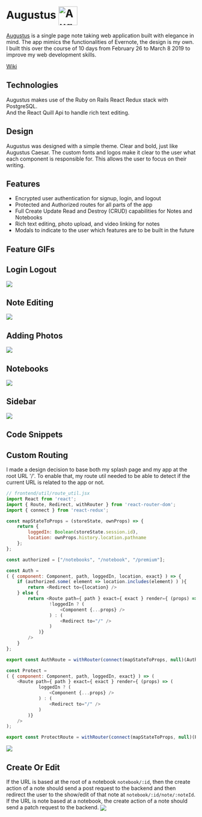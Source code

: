 Augustus <img src="https://github.com/zkevinbai/Augustus/blob/master/app/assets/images/Favicon.png" alt="Augustus Logo" align="center" height="50px" />
======


[Augustus](http://www.augustus.ink/#/) is a single page note taking web application built with elegance in mind.
The app mimics the functionalities of Evernote, the design is my own.  
I built this over the course of 10 days from February 26 to March 8 2019 to improve my web development skills.

[Wiki](https://github.com/zkevinbai/Augustus/wiki)

Technologies
---
Augustus makes use of the Ruby on Rails React Redux stack with PostgreSQL.  
And the React Quill Api to handle rich text editing.  

Design
---
Augustus was designed with a simple theme.  Clear and bold, just like Augustus Caesar.
The custom fonts and logos make it clear to the user what each component is responsible for.
This allows the user to focus on their writing. 

Features
---
* Encrypted user authentication for signup, login, and logout
* Protected and Authorized routes for all parts of the app
* Full Create Update Read and Destroy (CRUD) capabilities for Notes and Notebooks 
* Rich text editing, photo upload, and video linking for notes
* Modals to indicate to the user which features are to be built in the future

Feature GIFs
---
## Login Logout
<img src="https://github.com/zkevinbai/Augustus/blob/master/public/gifs/DemoLogin.gif" align="center"/>

## Note Editing
<img src="https://github.com/zkevinbai/Augustus/blob/master/public/gifs/NoteEditing.gif" align="center"/>

## Adding Photos
<img src="https://github.com/zkevinbai/Augustus/blob/master/public/gifs/AddPhotos.gif" align="center"/>

## Notebooks
<img src="https://github.com/zkevinbai/Augustus/blob/master/public/gifs/Notebooks.gif" align="center"/>

## Sidebar
<img src="https://github.com/zkevinbai/Augustus/blob/master/public/gifs/SideBar.gif" align="center"/>

Code Snippets
---
## Custom Routing
I made a design decision to base both my splash page and my app at the root URL '/'.  To enable that, my route util needed to be able to detect if the current URL is related to the app or not. 

```js
// frontend/util/route_util.jsx
import React from 'react';
import { Route, Redirect, withRouter } from 'react-router-dom';
import { connect } from 'react-redux';

const mapStateToProps = (storeState, ownProps) => {
    return { 
        loggedIn: Boolean(storeState.session.id),
        location: ownProps.history.location.pathname 
    };
};

const authorized = ["/notebooks", "/notebook", "/premium"];

const Auth = 
( { component: Component, path, loggedIn, location, exact} ) => {
    if (authorized.some( element => location.includes(element) ) ){
        return <Redirect to={location} />
    } else {
        return <Route path={ path } exact={ exact } render={ (props) => (
                !loggedIn ? (
                    <Component {...props} />
                ) : (
                    <Redirect to="/" />
                )
            )}
        />
    }
};

export const AuthRoute = withRouter(connect(mapStateToProps, null)(Auth));

const Protect = 
( { component: Component, path, loggedIn, exact} ) => (
    <Route path={ path } exact={ exact } render={ (props) => (
            loggedIn ? (
                <Component {...props} />
            ) : (
                <Redirect to="/" />
            )
        )}
    />
);

export const ProtectRoute = withRouter(connect(mapStateToProps, null)(Protect));
```

<img src="https://github.com/zkevinbai/Augustus/blob/master/public/code/RouteUtil.png" align="center"/>

## Create Or Edit
If the URL is based at the root of a notebook `notebook/:id`, then the create action of a note should send a post request to the backend and then redirect the user to the show/edit of that note at `notebook/:id/note/:noteId`.  
If the URL is note based at a notebook, the create action of a note should send a patch request to the backend.
<img src="https://github.com/zkevinbai/Augustus/blob/master/public/code/CreateOrEdit.png" align="center"/>

